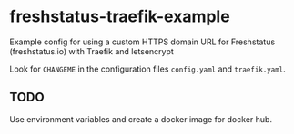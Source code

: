 # freshstatus-traefik-example
Example config for using a custom HTTPS domain URL for Freshstatus (freshstatus.io) with Traefik and letsencrypt

Look for `CHANGEME` in the configuration files `config.yaml` and `traefik.yaml`.

## TODO
Use environment variables and create a docker image for docker hub.